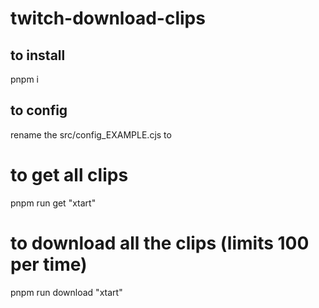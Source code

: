 # twitch-download-clips

## to install
pnpm i

## to config
rename the src/config_EXAMPLE.cjs to 

# to get all clips
pnpm run get "xtart"

# to download all the clips (limits 100 per time)
pnpm run download "xtart"